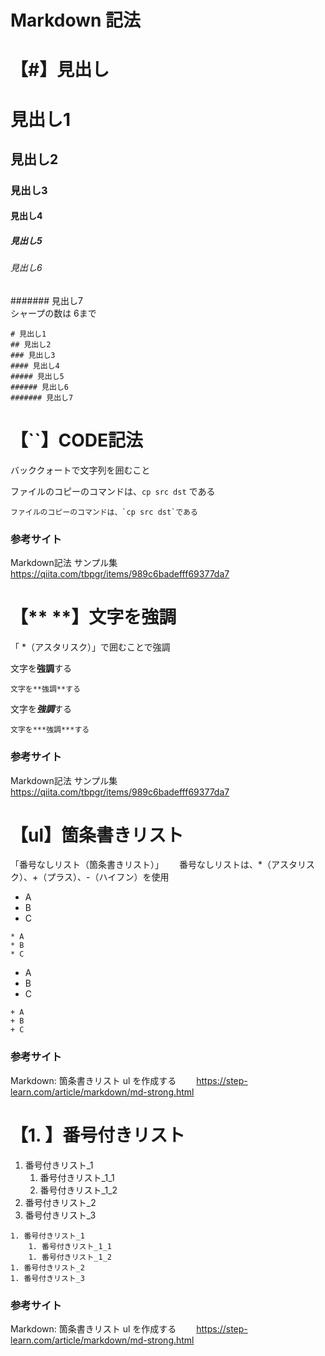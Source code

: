 # Markdown 記法


# 【#】見出し


# 見出し1
## 見出し2
### 見出し3
#### 見出し4
##### 見出し5
###### 見出し6  
####### 見出し7  
シャープの数は 6まで    



```
# 見出し1
## 見出し2
### 見出し3
#### 見出し4
##### 見出し5
###### 見出し6  
####### 見出し7
```

# 【``】CODE記法
バッククォートで文字列を囲むこと

ファイルのコピーのコマンドは、`cp src dst` である  

```
ファイルのコピーのコマンドは、`cp src dst`である
```

### 参考サイト
Markdown記法 サンプル集  
https://qiita.com/tbpgr/items/989c6badefff69377da7  


# 【** **】文字を強調  
「 *（アスタリスク）」で囲むことで強調 　　


文字を**強調**する  

```
文字を**強調**する 
```

文字を***強調***する  

```
文字を***強調***する
```

### 参考サイト
Markdown記法 サンプル集  
https://qiita.com/tbpgr/items/989c6badefff69377da7  


# 【ul】箇条書きリスト

「番号なしリスト（箇条書きリスト）」　　
番号なしリストは、*（アスタリスク）、+（プラス）、-（ハイフン）を使用　　


* A
* B
* C

```
* A
* B
* C
```

+ A
+ B
+ C

```
+ A
+ B
+ C
```


### 参考サイト
Markdown: 箇条書きリスト ul を作成する　　
https://step-learn.com/article/markdown/md-strong.html  


# 【1. 】番号付きリスト

1. 番号付きリスト_1
    1. 番号付きリスト_1_1
    1. 番号付きリスト_1_2
1. 番号付きリスト_2
1. 番号付きリスト_3


```
1. 番号付きリスト_1
    1. 番号付きリスト_1_1
    1. 番号付きリスト_1_2
1. 番号付きリスト_2
1. 番号付きリスト_3
```

### 参考サイト
Markdown: 箇条書きリスト ul を作成する　　
https://step-learn.com/article/markdown/md-strong.html  




